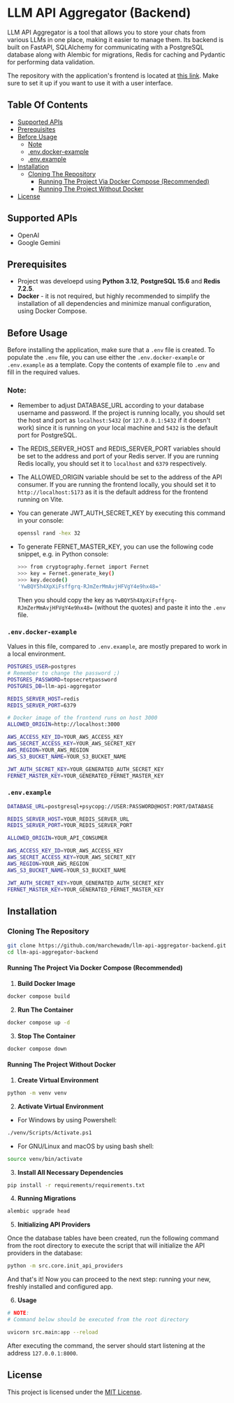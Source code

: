 # LLM API Aggregator (Backend)

LLM API Aggregator is a tool that allows you to store your chats from various LLMs in one place, making it easier to manage them.
Its backend is built on FastAPI, SQLAlchemy for communicating with a PostgreSQL database along with Alembic for migrations, Redis for caching and Pydantic for performing data validation.

The repository with the application's frontend is located at [this link](https://github.com/marchewadm/llm-api-aggregator-frontend). Make sure to set it up if you want to use it with a user interface.

## Table Of Contents

- [Supported APIs](#supported-apis)
- [Prerequisites](#prerequisites)
- [Before Usage](#before-usage)
  - [Note](#note)
  - [.env.docker-example](#envdocker-example)
  - [.env.example](#envexample)
- [Installation](#installation)
  - [Cloning The Repository](#cloning-the-repository)
    - [Running The Project Via Docker Compose (Recommended)](#running-the-project-via-docker-compose-recommended)
    - [Running The Project Without Docker](#running-the-project-without-docker)
- [License](#license)


## Supported APIs

- OpenAI
- Google Gemini

## Prerequisites

- Project was develoepd using **Python 3.12**, **PostgreSQL 15.6** and **Redis 7.2.5**.
- **Docker** - it is not required, but highly recommended to simplify the installation of all dependencies and minimize manual configuration, using Docker Compose.

## Before Usage

Before installing the application, make sure that a `.env` file is created. To populate the `.env` file, you can use either the `.env.docker-example` or `.env.example` as a template. Copy the contents of example file to `.env` and fill in the required values.

### Note:

- Remember to adjust DATABASE_URL according to your database username and password. If the project is running locally, you should set the host and port as `localhost:5432` (or `127.0.0.1:5432` if it doesn't work) since it is running on your local machine and `5432` is the default port for PostgreSQL.

- The REDIS_SERVER_HOST and REDIS_SERVER_PORT variables should be set to the address and port of your Redis server. If you are running Redis locally, you should set it to `localhost` and `6379` respectively.

- The ALLOWED_ORIGIN variable should be set to the address of the API consumer. If you are running the frontend locally, you should set it to `http://localhost:5173` as it is the default address for the frontend running on Vite.

- You can generate JWT_AUTH_SECRET_KEY by executing this command in your console:

  ```bash
  openssl rand -hex 32
  ```

- To generate FERNET_MASTER_KEY, you can use the following code snippet, e.g. in Python console:
  ```bash
  >>> from cryptography.fernet import Fernet
  >>> key = Fernet.generate_key()
  >>> key.decode()
  'YwBQY5h4XpXiFsffgrq-RJmZerMmAvjHFVgY4e9hx48='
  ```
  Then you should copy the key as `YwBQY5h4XpXiFsffgrq-RJmZerMmAvjHFVgY4e9hx48=` (without the quotes) and paste it into the `.env` file.

### `.env.docker-example`

Values in this file, compared to `.env.example`, are mostly prepared to work in a local environment.

```bash
POSTGRES_USER=postgres
# Remember to change the password ;)
POSTGRES_PASSWORD=topsecretpassword
POSTGRES_DB=llm-api-aggregator

REDIS_SERVER_HOST=redis
REDIS_SERVER_PORT=6379

# Docker image of the frontend runs on host 3000
ALLOWED_ORIGIN=http://localhost:3000

AWS_ACCESS_KEY_ID=YOUR_AWS_ACCESS_KEY
AWS_SECRET_ACCESS_KEY=YOUR_AWS_SECRET_KEY
AWS_REGION=YOUR_AWS_REGION
AWS_S3_BUCKET_NAME=YOUR_S3_BUCKET_NAME

JWT_AUTH_SECRET_KEY=YOUR_GENERATED_AUTH_SECRET_KEY
FERNET_MASTER_KEY=YOUR_GENERATED_FERNET_MASTER_KEY
```

### `.env.example`

```bash
DATABASE_URL=postgresql+psycopg://USER:PASSWORD@HOST:PORT/DATABASE

REDIS_SERVER_HOST=YOUR_REDIS_SERVER_URL
REDIS_SERVER_PORT=YOUR_REDIS_SERVER_PORT

ALLOWED_ORIGIN=YOUR_API_CONSUMER

AWS_ACCESS_KEY_ID=YOUR_AWS_ACCESS_KEY
AWS_SECRET_ACCESS_KEY=YOUR_AWS_SECRET_KEY
AWS_REGION=YOUR_AWS_REGION
AWS_S3_BUCKET_NAME=YOUR_S3_BUCKET_NAME

JWT_AUTH_SECRET_KEY=YOUR_GENERATED_AUTH_SECRET_KEY
FERNET_MASTER_KEY=YOUR_GENERATED_FERNET_MASTER_KEY
```

## Installation

### Cloning The Repository

```bash
git clone https://github.com/marchewadm/llm-api-aggregator-backend.git
cd llm-api-aggregator-backend
```

#### Running The Project Via Docker Compose (Recommended)

1. **Build Docker Image**

```bash
docker compose build
```

2. **Run The Container**

```bash
docker compose up -d
```

3. **Stop The Container**

```bash
docker compose down
```

#### Running The Project Without Docker

1. **Create Virtual Environment**

```bash
python -m venv venv
```

2. **Activate Virtual Environment**

- For Windows by using Powershell:

```bash
./venv/Scripts/Activate.ps1
```

- For GNU/Linux and macOS by using bash shell:

```bash
source venv/bin/activate
```

3. **Install All Necessary Dependencies**

```bash
pip install -r requirements/requirements.txt
```

4. **Running Migrations**

```bash
alembic upgrade head
```

5. **Initializing API Providers**

Once the database tables have been created, run the following command from the root directory to execute the script that will initialize the API providers in the database:

```bash
python -m src.core.init_api_providers
```

And that's it! Now you can proceed to the next step: running your new, freshly installed and configured app.

6. **Usage**

```bash
# NOTE:
# Command below should be executed from the root directory

uvicorn src.main:app --reload
```

After executing the command, the server should start listening at the address `127.0.0.1:8000`.

## License

This project is licensed under the [MIT License](https://choosealicense.com/licenses/mit/).
